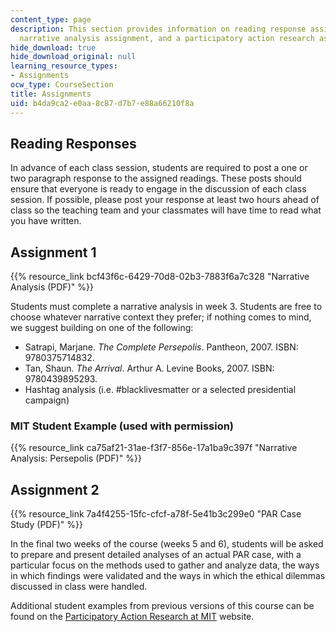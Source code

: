 ```yaml
---
content_type: page
description: This section provides information on reading response assignments, a
  narrative analysis assignment, and a participatory action research assignment.
hide_download: true
hide_download_original: null
learning_resource_types:
- Assignments
ocw_type: CourseSection
title: Assignments
uid: b4da9ca2-e0aa-8c87-d7b7-e88a66210f8a
---
```


Reading Responses
-----------------

In advance of each class session, students are required to post a one or two paragraph response to the assigned readings. These posts should ensure that everyone is ready to engage in the discussion of each class session. If possible, please post your response at least two hours ahead of class so the teaching team and your classmates will have time to read what you have written.

Assignment 1
------------

{{% resource_link bcf43f6c-6429-70d8-02b3-7883f6a7c328 "Narrative Analysis (PDF)" %}}

Students must complete a narrative analysis in week 3. Students are free to choose whatever narrative context they prefer; if nothing comes to mind, we suggest building on one of the following:

*   Satrapi, Marjane. _The Complete Persepolis_. Pantheon, 2007. ISBN: 9780375714832.
*   Tan, Shaun. _The Arrival_. Arthur A. Levine Books, 2007. ISBN: 9780439895293.
*   Hashtag analysis (i.e. #blacklivesmatter or a selected presidential campaign)

### MIT Student Example (used with permission)

{{% resource_link ca75af21-31ae-f3f7-856e-17a1ba9c397f "Narrative Analysis: Persepolis (PDF)" %}}

Assignment 2
------------

{{% resource_link 7a4f4255-15fc-cfcf-a78f-5e41b3c299e0 "PAR Case Study (PDF)" %}}

In the final two weeks of the course (weeks 5 and 6), students will be asked to prepare and present detailed analyses of an actual PAR case, with a particular focus on the methods used to gather and analyze data, the ways in which findings were validated and the ways in which the ethical dilemmas discussed in class were handled.

Additional student examples from previous versions of this course can be found on the [Participatory Action Research at MIT](https://actionresearch.mit.edu/par-workbook) website.